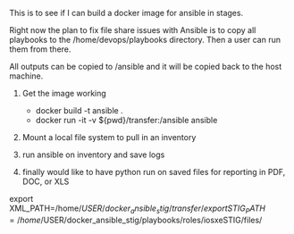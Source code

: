 This is to see if I can build a docker image for ansible in stages.  

Right now the plan to fix file share issues with Ansible is to copy all playbooks to the /home/devops/playbooks directory.  Then a user can run them from there.  

All outputs can be copied to /ansible and it will be copied back to the host machine.

1) Get the image working 
     - docker build -t ansible . 
     - docker run -it -v ${pwd}/transfer:/ansible ansible
    
2) Mount a local file system to pull in an inventory
3) run ansible on inventory and save logs
4) finally would like to have python run on saved files for reporting in PDF, DOC, or XLS


export XML_PATH=/home/$USER/docker_ansible_stig/transfer/
export STIG_PATH=/home/$USER/docker_ansible_stig/playbooks/roles/iosxeSTIG/files/